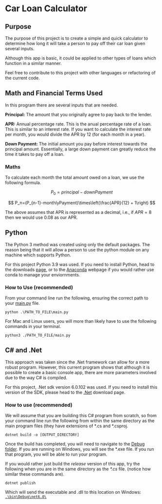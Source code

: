 # Car Loan Calculator

## Purpose

The purpose of this project is to create a simple and quick calculator to determine how long it will take a person to pay off their car loan given several inputs.

Although this app is basic, it could be applied to other types of loans which function in a similar manner.

Feel free to contribute to this project with other languages or refactoring of the current code.

## Math and Financial Terms Used

In this program there are several inputs that are needed.

**Principal:** The amount that you originally agree to pay back to the lender.

**APR:** Annual percentage rate. This is the anual percentage rate of a loan. This is similar to an interest rate. If you want to calculate the interest rate per month, you would divide the APR by 12 (for each month in a year).

**Down Payment:** The initial amount you pay before interest towards the principal amount. Essentially, a large down payment can greatly reduce the time it takes to pay off a loan.

### Maths

To calculate each month the total amount owed on a loan, we use the following formula.

$$ P_0=principal-downPayment $$

$$ P_n=(P_{n-1}-monthlyPayment)\times\left(\frac{APR}{12} + 1\right) $$

The above assumes that APR is represented as a decimal, i.e., if $APR=8%$ then we would use $0.08$ as our APR.

## Python

The Python 3 method was created using only the default packages. The reason being that it will allow a person to use the python module on any machine which supports Python.

For this project Python 3.9 was used. If you need to install Python, head to the downloads [page](https://www.python.org/downloads/), or to the [Anaconda](https://www.anaconda.com/products/individual) webpage if you would rather use conda to manage your enviornments.

### How to Use (recommended)

From your command line run the following, ensuring the correct path to your [main.py](./Python/main.py) file.

```python:
python .\PATH_TO_FILE\main.py
```

For Mac and Linux users, you will more than likely have to use the following commands in your terminal.

```python:
python3 ./PATH_TO_FILE/main.py
```

## C# and .Net

This approach was taken since the .Net framework can allow for a more robust program. However, this current program shows that although it is possible to create a basic console app, there are more parameters involved due to the way C# is compiled.

For this project, .Net sdk version 6.0.102 was used. If you need to install this version of the SDK, please head to the [.Net](https://dotnet.microsoft.com/en-us/download/dotnet/6.0) download page.

### How to use (recommended)

We will assume that you are building this C# program from scratch, so from your command line run the following from within the same directory as the main program files (they have extensions of \*.cs and \*.csproj.

```bat:
dotnet build -o [OUTPUT_DIRECTORY]
```

Once the build has completed, you will need to navigate to the [Debug folder](./Csharp/bin/Build/). If you are running on Windows, you will see the \*.exe file. If you run that program, you will be able to run your program.

If you would rather just build the _release_ version of this app, try the following when you are in the same directory as the _*.cs_ file. (notice how similar these commands are).

```bat:
dotnet publish
```

Which will send the executable and .dll to this location on Windows: [`.\bin\Debug\net6.0\`](./Csharp/bin/Debug/net6.0/)
